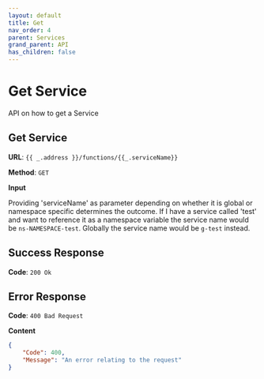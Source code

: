 ```yaml
---
layout: default
title: Get
nav_order: 4
parent: Services
grand_parent: API
has_children: false
---
```


# Get Service

API on how to get a Service

## Get Service 

**URL**: `{{ _.address }}/functions/{{_.serviceName}}`

**Method**: `GET`

**Input**

Providing 'serviceName' as parameter depending on whether it is global or namespace specific determines the outcome. If I have a service called 'test' and want to reference it as a namespace variable the service name would be `ns-NAMESPACE-test`. Globally the service name would be `g-test` instead.

## Success Response

**Code**: `200 Ok`

## Error Response

**Code**: `400 Bad Request`

**Content**

```json
{
    "Code": 400,
    "Message": "An error relating to the request"
}
```